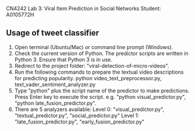 CN4242 Lab 3: Viral Item Prediction in Social Networks
Student: A0105772H

## Usage of tweet classifier
1. Open terminal (Ubuntu/Mac) or command line prompt (Windows).
2. Check the current version of Python. The predictor scripts are written in Python 3. Ensure that Python 3 is in use.
3. Redirect to the project folder: "viral-detection-of-micro-videos".
4. Run the following commands to prepare the textual video descriptions for predicting popularity.
python video_text_preprocessor.py, text_vader_sentiment_analyzer.py
5. Type "python" plus the script name of the predictor to make predictions. Press Enter key to execute the script.
e.g. "python visual_predictor.py",  "python late_fusion_predictor.py".
6. There are 5 analyzers available:
Level 0: "visual_predictor.py", "textual_predictor.py", "social_predictor.py"
Level 1: "late_fusion_predictor.py", "early_fusion_predictor.py"